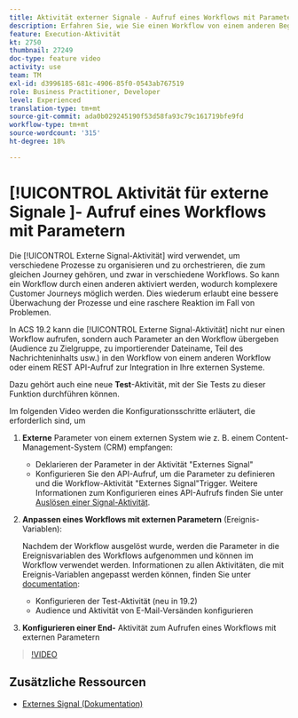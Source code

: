 ```yaml
---
title: Aktivität externer Signale - Aufruf eines Workflows mit Parametern
description: Erfahren Sie, wie Sie einen Workflow von einem anderen Beginn zur Unterstützung komplexerer Journey und zur besseren Überwachung und Reaktion auf Probleme nutzen können.
feature: Execution-Aktivität
kt: 2750
thumbnail: 27249
doc-type: feature video
activity: use
team: TM
exl-id: d3996185-681c-4906-85f0-0543ab767519
role: Business Practitioner, Developer
level: Experienced
translation-type: tm+mt
source-git-commit: ada0b029245190f53d58fa93c79c161719bfe9fd
workflow-type: tm+mt
source-wordcount: '315'
ht-degree: 18%

---
```


# [!UICONTROL Aktivität für externe Signale  ]- Aufruf eines Workflows mit Parametern

Die [!UICONTROL Externe Signal-Aktivität] wird verwendet, um verschiedene Prozesse zu organisieren und zu orchestrieren, die zum gleichen Journey gehören, und zwar in verschiedene Workflows. So kann ein Workflow durch einen anderen aktiviert werden, wodurch komplexere Customer Journeys möglich werden. Dies wiederum erlaubt eine bessere Überwachung der Prozesse und eine raschere Reaktion im Fall von Problemen.

In ACS 19.2 kann die [!UICONTROL Externe Signal-Aktivität] nicht nur einen Workflow aufrufen, sondern auch Parameter an den Workflow übergeben (Audience zu Zielgruppe, zu importierender Dateiname, Teil des Nachrichteninhalts usw.) in den Workflow von einem anderen Workflow oder einem REST API-Aufruf zur Integration in Ihre externen Systeme.

Dazu gehört auch eine neue **Test**-Aktivität, mit der Sie Tests zu dieser Funktion durchführen können.

Im folgenden Video werden die Konfigurationsschritte erläutert, die erforderlich sind, um

1. **Externe** Parameter von einem externen System wie z. B. einem Content-Management-System (CRM) empfangen:

   * Deklarieren der Parameter in der Aktivität &quot;Externes Signal&quot;
   * Konfigurieren Sie den API-Aufruf, um die Parameter zu definieren und die Workflow-Aktivität &quot;Externes Signal&quot;Trigger. Weitere Informationen zum Konfigurieren eines API-Aufrufs finden Sie unter [Auslösen einer Signal-Aktivität](https://docs.campaign.adobe.com/doc/standard/en/api/ACS_API.html#triggering-a-signal-activity).

1. **Anpassen eines Workflows mit externen Parametern**  (Ereignis-Variablen):

   Nachdem der Workflow ausgelöst wurde, werden die Parameter in die Ereignisvariablen des Workflows aufgenommen und können im Workflow verwendet werden. Informationen zu allen Aktivitäten, die mit Ereignis-Variablen angepasst werden können, finden Sie unter [documentation](https://helpx.adobe.com/campaign/standard/automating/using/calling-a-workflow-with-external-parameters.html):

   * Konfigurieren der Test-Aktivität (neu in 19.2)
   * Audience und Aktivität von E-Mail-Versänden konfigurieren

1. **Konfigurieren einer End-** Aktivität zum Aufrufen eines Workflows mit externen Parametern

>[!VIDEO](https://video.tv.adobe.com/v/27249/?quality=12)

## Zusätzliche Ressourcen

* [Externes Signal (Dokumentation)](https://experienceleague.adobe.com/docs/campaign-standard/using/managing-processes-and-data/calling-workflow-external-parameters/calling-a-workflow-with-external-parameters.html)
